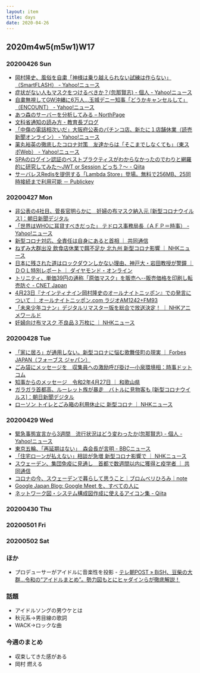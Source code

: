 ```yaml
---
layout: item
title: days
date: 2020-04-26
---
```

## 2020m4w5(m5w1)W17

### 20200426 Sun
- [岡村隆史、風俗を自粛「神様は乗り越えられない試練は作らない」（SmartFLASH） - Yahoo!ニュース](https://headlines.yahoo.co.jp/article?a=20200426-00010000-flash-ent)
- [症状がない人もマスクをつけるべきか？(忽那賢志) - 個人 - Yahoo!ニュース](https://news.yahoo.co.jp/byline/kutsunasatoshi/20200426-00175324/)
- [自粛無視してGW沖縄に6万人…玉城デニー知事「どうかキャンセルして」（ENCOUNT） - Yahoo!ニュース](https://headlines.yahoo.co.jp/hl?a=20200426-00010025-encount-ent)
- [あつ森のサーバーを分析してみる – NorthPage](https://north.thco.mp/2020/04/26/acnh-server/)
- [文科省通知の読み方 - 教育長ブログ](https://endohiromichi.hatenablog.com/entry/2020/04/26/233208)
- [「中傷の電話相次いだ」大阪府公表のパチンコ店、新たに１店舗休業（読売新聞オンライン） - Yahoo!ニュース](https://headlines.yahoo.co.jp/hl?a=20200426-00050123-yom-soci)
- [薬丸裕英の徹底したコロナ対策　友達からは「そこまでしなくても」（東スポWeb） - Yahoo!ニュース](https://headlines.yahoo.co.jp/hl?a=20200426-00000020-tospoweb-ent)
- [SPAのログイン認証のベストプラクティスがわからなかったのでわりと網羅的に研究してみた〜JWT or Session どっち？〜 - Qiita](https://qiita.com/Hiro-mi/items/18e00060a0f8654f49d6)
- [サーバレスRedisを提供する「Lambda Store」登場。無料で256MB、25同時接続まで利用可能 － Publickey](https://www.publickey1.jp/blog/20/redislambda_store256mb25.html)
### 20200427 Mon
- [非公表の4社目、菅長官明らかに　妊婦の布マスク納入元 \[新型コロナウイルス\]：朝日新聞デジタル](https://www.asahi.com/articles/ASN4W4697N4WULFA00C.html)
- [「世界はWHOに耳貸すべきだった」 テドロス事務局長（ＡＦＰ＝時事） - Yahoo!ニュース](https://headlines.yahoo.co.jp/hl?a=20200428-00000001-jij_afp-int)
- [新型コロナ対応、全責任は自身にあると首相 ｜ 共同通信](https://this.kiji.is/627380230497125473)
- [ねずみ大群出没 飲食店休業で餌不足か 北九州 新型コロナ影響 ｜ NHKニュース](https://www3.nhk.or.jp/news/html/20200427/k10012406951000.html)
- [日本に残された道はロックダウンしかない理由、神戸大・岩田教授が警鐘 ｜ ＤＯＬ特別レポート ｜ ダイヤモンド・オンライン](https://diamond.jp/articles/-/235790)
- [トリニティ、単価39円の通称「原価マスク」を販売へ--販売価格を印刷し転売防ぐ - CNET Japan](https://japan.cnet.com/article/35153040/)
- [4月23日『ナインティナイン岡村隆史のオールナイトニッポン』での発言について ｜ オールナイトニッポン.com ラジオAM1242+FM93](https://www.allnightnippon.com/topics/52464/)
- [「未来少年コナン」デジタルリマスター版を総合で放送決定！ ｜ NHKアニメワールド](http://www6.nhk.or.jp/anime/topics/detail.html?i=9289)
- [妊婦向け布マスク 不良品３万枚に ｜ NHKニュース](https://www3.nhk.or.jp/news/html/20200428/k10012408271000.html)
### 20200428 Tue
- [「家に居ろ」が通用しない。新型コロナに悩む歌舞伎町の現実 ｜ Forbes JAPAN（フォーブス ジャパン）](https://forbesjapan.com/articles/detail/34144)
- [ごみ袋にメッセージを　収集員への激励呼び掛け―小泉環境相：時事ドットコム](https://www.jiji.com/jc/article?k=2020042800575&g=soc)
- [知事からのメッセージ　令和2年4月27日 ｜ 和歌山県](https://www.pref.wakayama.lg.jp/chiji/message/20200427.html)
- [ガラガラ首都高、ルーレット族が暴走　バトルに見物客も \[新型コロナウイルス\]：朝日新聞デジタル](https://www.asahi.com/articles/ASN4X3K7BN4XUTIL001.html)
- [ローソン トイレとごみ箱の利用休止に 新型コロナ ｜ NHKニュース](https://www3.nhk.or.jp/news/html/20200428/k10012408501000.html)
### 20200429 Wed
- [緊急事態宣言から3週間　流行状況はどう変わったか(忽那賢志) - 個人 - Yahoo!ニュース](https://news.yahoo.co.jp/byline/kutsunasatoshi/20200429-00175924/)
- [東京五輪、「再延期はない」　森会長が言明 - BBCニュース](https://www.bbc.com/japanese/52466583)
- [「住宅ローンが払えない」相談が急増 新型コロナ影響で ｜ NHKニュース](https://www3.nhk.or.jp/news/html/20200429/k10012409961000.html)
- [スウェーデン、集団免疫に見通し　首都で数週間以内に獲得と疫学者 ｜ 共同通信](https://this.kiji.is/628117974967370849)
- [コロナの今、スウェーデンで暮らして思うこと｜ブロムベリひろみ｜note](https://note.com/hiromiblomberg/n/n56abbd9fe8c2)
- [Google Japan Blog: Google Meet を、すべての人に](https://japan.googleblog.com/2020/04/bringing-google-meet-to-more-people.html)
- [ネットワーク図・システム構成図作成に使えるアイコン集 - Qiita](https://qiita.com/Ping/items/521bbb8c66080a617a09?utm_content=buffer3df0c&utm_medium=social&utm_source=twitter.com&utm_campaign=buffer)
### 20200430 Thu
### 20200501 Fri
### 20200502 Sat

### ほか
- プロデューサーがアイドルに音楽性を投影 - [テレ朝POST » BiSH、豆柴の大群…令和の“アイドルまとめ”。勢力図もとにヒャダインらが徹底解説！](https://post.tv-asahi.co.jp/post-117982/)
### 話題
- アイドルソングの男ウケとは
- 秋元系→男目線の歌詞
- WACK→ロックな曲

### 今週のまとめ
- 収束してきた感がある
- 岡村 燃える
